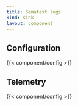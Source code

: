 ```yaml
---
title: Sematext logs
kind: sink
layout: component
---
```


## Configuration

{{< component/config >}}

## Telemetry

{{< component/config >}}
